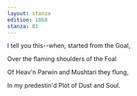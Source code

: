 ```yaml
---
layout: stanza
edition: 1868
stanza: 81
---
```


I tell you this--when, started from the Goal,

Over the flaming shoulders of the Foal

Of Heav'n Parwin and Mushtari they flung,

In my predestin'd Plot of Dust and Soul.